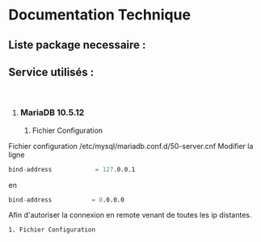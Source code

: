 # Documentation Technique

## Liste package necessaire :



## Service utilisés :
<br>

1. ### MariaDB 10.5.12

    1. Fichier Configuration

Fichier configuration  /etc/mysql/mariadb.conf.d/50-server.cnf Modifier la ligne 

```s
bind-address            = 127.0.0.1
```

en 

```s
bind-address           = 0.0.0.0
```

Afin d'autoriser la connexion en remote venant de toutes les ip distantes. 


    1. Fichier Configuration



